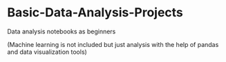 # Basic-Data-Analysis-Projects
Data analysis notebooks as beginners

(Machine learning is not included but just analysis with the help of pandas and data visualization tools)
